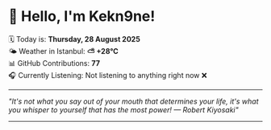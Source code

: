 # 👋 Hello, I'm Kekn9ne!

🗓️ Today is: **Thursday, 28 August 2025**  
🌤️ Weather in Istanbul: **⛅️  +28°C**  
📊 GitHub Contributions: **77**  
🎧 Currently Listening: Not listening to anything right now ❌

---

_"It's not what you say out of your mouth that determines your life, it's what you whisper to yourself that has the most power! — *Robert Kiyosaki*"_

---
